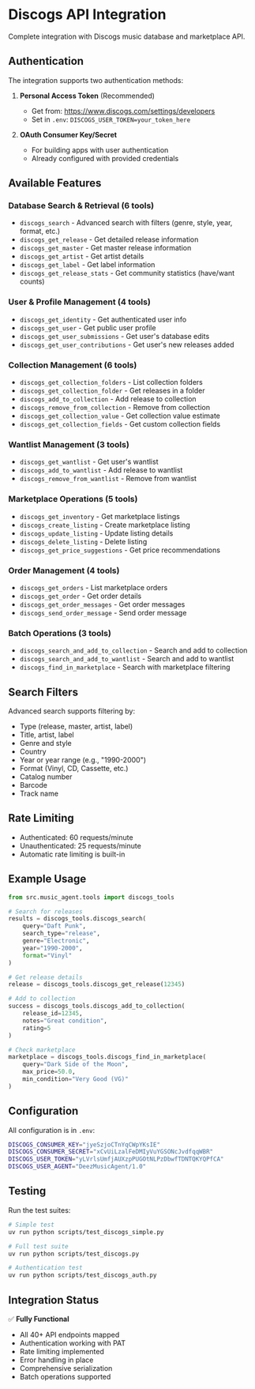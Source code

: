 # Discogs API Integration

Complete integration with Discogs music database and marketplace API.

## Authentication

The integration supports two authentication methods:

1. **Personal Access Token** (Recommended)
   - Get from: https://www.discogs.com/settings/developers
   - Set in `.env`: `DISCOGS_USER_TOKEN=your_token_here`

2. **OAuth Consumer Key/Secret**
   - For building apps with user authentication
   - Already configured with provided credentials

## Available Features

### Database Search & Retrieval (6 tools)

- `discogs_search` - Advanced search with filters (genre, style, year, format, etc.)
- `discogs_get_release` - Get detailed release information
- `discogs_get_master` - Get master release information
- `discogs_get_artist` - Get artist details
- `discogs_get_label` - Get label information  
- `discogs_get_release_stats` - Get community statistics (have/want counts)

### User & Profile Management (4 tools)

- `discogs_get_identity` - Get authenticated user info
- `discogs_get_user` - Get public user profile
- `discogs_get_user_submissions` - Get user's database edits
- `discogs_get_user_contributions` - Get user's new releases added

### Collection Management (6 tools)

- `discogs_get_collection_folders` - List collection folders
- `discogs_get_collection_folder` - Get releases in a folder
- `discogs_add_to_collection` - Add release to collection
- `discogs_remove_from_collection` - Remove from collection
- `discogs_get_collection_value` - Get collection value estimate
- `discogs_get_collection_fields` - Get custom collection fields

### Wantlist Management (3 tools)

- `discogs_get_wantlist` - Get user's wantlist
- `discogs_add_to_wantlist` - Add release to wantlist
- `discogs_remove_from_wantlist` - Remove from wantlist

### Marketplace Operations (5 tools)

- `discogs_get_inventory` - Get marketplace listings
- `discogs_create_listing` - Create marketplace listing
- `discogs_update_listing` - Update listing details
- `discogs_delete_listing` - Delete listing
- `discogs_get_price_suggestions` - Get price recommendations

### Order Management (4 tools)

- `discogs_get_orders` - List marketplace orders
- `discogs_get_order` - Get order details
- `discogs_get_order_messages` - Get order messages
- `discogs_send_order_message` - Send order message

### Batch Operations (3 tools)

- `discogs_search_and_add_to_collection` - Search and add to collection
- `discogs_search_and_add_to_wantlist` - Search and add to wantlist
- `discogs_find_in_marketplace` - Search with marketplace filtering

## Search Filters

Advanced search supports filtering by:
- Type (release, master, artist, label)
- Title, artist, label
- Genre and style
- Country
- Year or year range (e.g., "1990-2000")
- Format (Vinyl, CD, Cassette, etc.)
- Catalog number
- Barcode
- Track name

## Rate Limiting

- Authenticated: 60 requests/minute
- Unauthenticated: 25 requests/minute
- Automatic rate limiting is built-in

## Example Usage

```python
from src.music_agent.tools import discogs_tools

# Search for releases
results = discogs_tools.discogs_search(
    query="Daft Punk",
    search_type="release",
    genre="Electronic",
    year="1990-2000",
    format="Vinyl"
)

# Get release details
release = discogs_tools.discogs_get_release(12345)

# Add to collection
success = discogs_tools.discogs_add_to_collection(
    release_id=12345,
    notes="Great condition",
    rating=5
)

# Check marketplace
marketplace = discogs_tools.discogs_find_in_marketplace(
    query="Dark Side of the Moon",
    max_price=50.0,
    min_condition="Very Good (VG)"
)
```

## Configuration

All configuration is in `.env`:

```bash
DISCOGS_CONSUMER_KEY="jyeSzjoCTnYqCWpYKsIE"
DISCOGS_CONSUMER_SECRET="xCvUiLzalFeDMIyVuYGSONcJvdfqqWBR"
DISCOGS_USER_TOKEN="yLVrlsUmfjAUXzpPUGOtNLPzDbwfTDNTQKYQPfCA"
DISCOGS_USER_AGENT="DeezMusicAgent/1.0"
```

## Testing

Run the test suites:

```bash
# Simple test
uv run python scripts/test_discogs_simple.py

# Full test suite
uv run python scripts/test_discogs.py

# Authentication test
uv run python scripts/test_discogs_auth.py
```

## Integration Status

✅ **Fully Functional**
- All 40+ API endpoints mapped
- Authentication working with PAT
- Rate limiting implemented
- Error handling in place
- Comprehensive serialization
- Batch operations supported